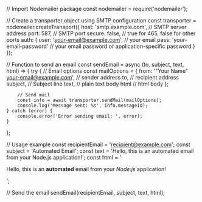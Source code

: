 // Import Nodemailer package
const nodemailer = require('nodemailer');

// Create a transporter object using SMTP configuration
const transporter = nodemailer.createTransport({
    host: 'smtp.example.com', // SMTP server address
    port: 587, // SMTP port
    secure: false, // true for 465, false for other ports
    auth: {
        user: 'your-email@example.com', // your email
        pass: 'your-email-password' // your email password or application-specific password
    }
});

// Function to send an email
const sendEmail = async (to, subject, text, html) => {
    try {
        // Email options
        const mailOptions = {
            from: '"Your Name" <your-email@example.com>', // sender address
            to, // recipient address
            subject, // Subject line
            text, // plain text body
            html // html body
        };

        // Send mail
        const info = await transporter.sendMail(mailOptions);
        console.log('Message sent: %s', info.messageId);
    } catch (error) {
        console.error('Error sending email: ', error);
    }
};

// Usage example
const recipientEmail = 'recipient@example.com';
const subject = 'Automated Email';
const text = 'Hello, this is an automated email from your Node.js application!';
const html = '<p>Hello, this is an <strong>automated</strong> email from your <em>Node.js</em> application!</p>';

// Send the email
sendEmail(recipientEmail, subject, text, html);
